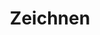 ---
title: Zeichnen
eleventyNavigation:
  title: Zeichnen
  key: dg_3d_drawing
  parent: dg_3d
  order: 3
template: "../de/3d/03-drawing.md"
---